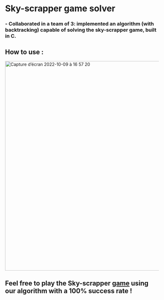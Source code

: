 # Sky-scrapper game solver

### - Collaborated in a team of 3: implemented an algorithm (with backtracking) capable of solving the sky-scrapper game, built in C.   

## How to use :
<img width="685" alt="Capture d’écran 2022-10-09 à 16 57 20" src="https://user-images.githubusercontent.com/82381064/194763914-04f8520a-691d-414e-93c3-0ea96af1b4fb.png">

## Feel free to play the Sky-scrapper [game](https://www.puzzle-skyscrapers.com/) using our algorithm with a 100% success rate !
